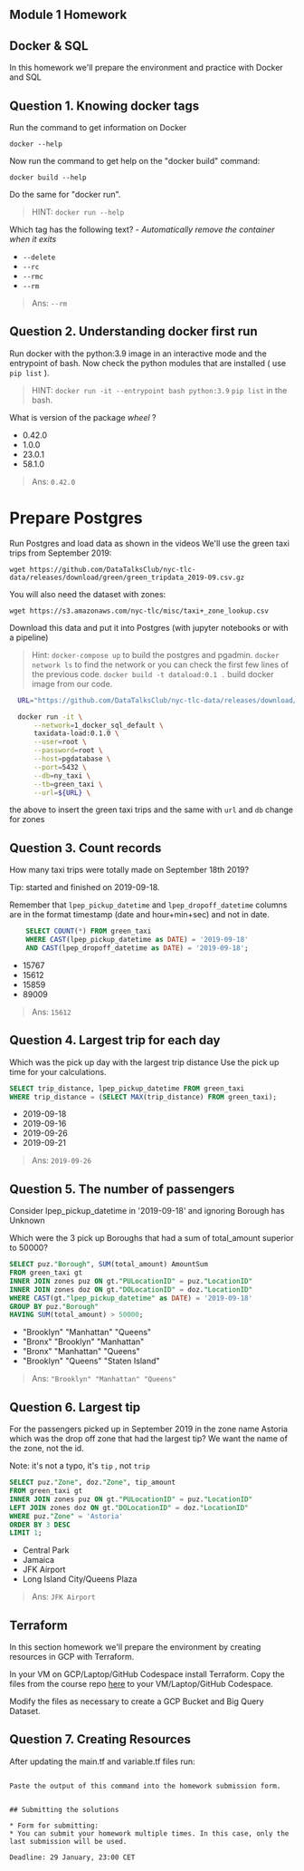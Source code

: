 ## Module 1 Homework

## Docker & SQL

In this homework we'll prepare the environment 
and practice with Docker and SQL


## Question 1. Knowing docker tags

Run the command to get information on Docker 

```docker --help```

Now run the command to get help on the "docker build" command:

```docker build --help```

Do the same for "docker run".
>HINT: ```docker run --help```

Which tag has the following text? - *Automatically remove the container when it exits* 

- `--delete`
- `--rc`
- `--rmc`
- `--rm`

>Ans: `--rm` 

## Question 2. Understanding docker first run 

Run docker with the python:3.9 image in an interactive mode and the entrypoint of bash.
Now check the python modules that are installed ( use ```pip list``` ). 
>HINT: ```docker run -it --entrypoint bash python:3.9```
```pip list``` in the bash.

What is version of the package *wheel* ?

- 0.42.0
- 1.0.0
- 23.0.1
- 58.1.0
>Ans: `0.42.0`

# Prepare Postgres

Run Postgres and load data as shown in the videos
We'll use the green taxi trips from September 2019:

```wget https://github.com/DataTalksClub/nyc-tlc-data/releases/download/green/green_tripdata_2019-09.csv.gz```

You will also need the dataset with zones:

```wget https://s3.amazonaws.com/nyc-tlc/misc/taxi+_zone_lookup.csv```

Download this data and put it into Postgres (with jupyter notebooks or with a pipeline)
>Hint: `docker-compose up` to build the postgres and pgadmin. 
`docker network ls` to find the network or you can check the first few lines of the previous code.
`docker build -t dataload:0.1 .` build docker image from our code.
  
  ```bash
    URL="https://github.com/DataTalksClub/nyc-tlc-data/releases/download/green/green_tripdata_2019-09.csv.gz"

    docker run -it \
        --network=1_docker_sql_default \
        taxidata-load:0.1.0 \
        --user=root \
        --password=root \
        --host=pgdatabase \
        --port=5432 \
        --db=ny_taxi \
        --tb=green_taxi \
        --url=${URL} \
  ```
the above to insert the green taxi trips and the same with `url` and `db` change for zones

## Question 3. Count records 

How many taxi trips were totally made on September 18th 2019?

Tip: started and finished on 2019-09-18. 

Remember that `lpep_pickup_datetime` and `lpep_dropoff_datetime` columns are in the format timestamp (date and hour+min+sec) and not in date.

```sql
    SELECT COUNT(*) FROM green_taxi 
    WHERE CAST(lpep_pickup_datetime as DATE) = '2019-09-18'
    AND CAST(lpep_dropoff_datetime as DATE) = '2019-09-18';
  ```

- 15767
- 15612
- 15859
- 89009
>Ans: `15612`

## Question 4. Largest trip for each day

Which was the pick up day with the largest trip distance
Use the pick up time for your calculations.

```sql
SELECT trip_distance, lpep_pickup_datetime FROM green_taxi
WHERE trip_distance = (SELECT MAX(trip_distance) FROM green_taxi);
```

- 2019-09-18
- 2019-09-16
- 2019-09-26
- 2019-09-21
>Ans: `2019-09-26` 

## Question 5. The number of passengers

Consider lpep_pickup_datetime in '2019-09-18' and ignoring Borough has Unknown

Which were the 3 pick up Boroughs that had a sum of total_amount superior to 50000?
 ```sql
SELECT puz."Borough", SUM(total_amount) AmountSum
FROM green_taxi gt
INNER JOIN zones puz ON gt."PULocationID" = puz."LocationID"
INNER JOIN zones doz ON gt."DOLocationID" = doz."LocationID"
WHERE CAST(gt."lpep_pickup_datetime" as DATE) = '2019-09-18'
GROUP BY puz."Borough" 
HAVING SUM(total_amount) > 50000;
```

- "Brooklyn" "Manhattan" "Queens"
- "Bronx" "Brooklyn" "Manhattan"
- "Bronx" "Manhattan" "Queens" 
- "Brooklyn" "Queens" "Staten Island"
>Ans: `"Brooklyn" "Manhattan" "Queens"`

## Question 6. Largest tip

For the passengers picked up in September 2019 in the zone name Astoria which was the drop off zone that had the largest tip?
We want the name of the zone, not the id.

Note: it's not a typo, it's `tip` , not `trip`

```sql
SELECT puz."Zone", doz."Zone", tip_amount
FROM green_taxi gt
INNER JOIN zones puz ON gt."PULocationID" = puz."LocationID"
LEFT JOIN zones doz ON gt."DOLocationID" = doz."LocationID"
WHERE puz."Zone" = 'Astoria'
ORDER BY 3 DESC 
LIMIT 1;
```

- Central Park
- Jamaica
- JFK Airport
- Long Island City/Queens Plaza
>Ans: `JFK Airport`

## Terraform

In this section homework we'll prepare the environment by creating resources in GCP with Terraform.

In your VM on GCP/Laptop/GitHub Codespace install Terraform. 
Copy the files from the course repo
[here](https://github.com/DataTalksClub/data-engineering-zoomcamp/tree/main/week_1_basics_n_setup/1_terraform_gcp/terraform) to your VM/Laptop/GitHub Codespace.

Modify the files as necessary to create a GCP Bucket and Big Query Dataset.


## Question 7. Creating Resources

After updating the main.tf and variable.tf files run:

```

Paste the output of this command into the homework submission form.


## Submitting the solutions

* Form for submitting: 
* You can submit your homework multiple times. In this case, only the last submission will be used. 

Deadline: 29 January, 23:00 CET